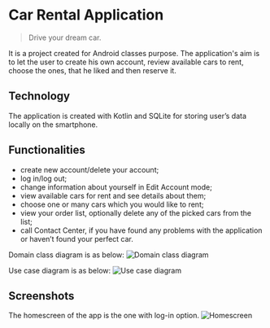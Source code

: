 # Car Rental Application

> Drive your dream car.

It is a project created for Android classes purpose. The application's aim is to let the user to create his own account, review available cars to rent, choose the ones, that he liked and then reserve it. 

## Technology

The application is created with Kotlin and SQLite for storing user’s data locally on the smartphone.

## Functionalities

- create new account/delete your account;
- log in/log out;
- change information about yourself in Edit Account mode;
- view available cars for rent and see details about them;
- choose one or many cars which you would like to rent;
- view your order list, optionally delete any of the picked cars from the list;
- call Contact Center, if you have found any problems with the application or haven’t found your perfect car.

Domain class diagram is as below:
![Domain class diagram](https://drive.google.com/file/d/1e0Z3_eDNa1M-WY3VlMKpIRA_2c1P4_l4/view)

Use case diagram is as below:
![Use case diagram](https://drive.google.com/file/d/1vhIWFdr8bqESWI5E7lC0Oc4NLFh_Bq65/view)


## Screenshots
The homescreen of the app is the one with log-in option.
![Homescreen](https://ibb.co/B2W20F6)
